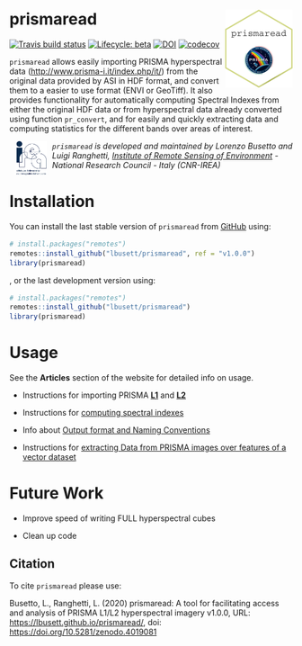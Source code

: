 
<!-- README.md is generated from README.Rmd. Please edit that file -->

# prismaread <a href='https://github.com/lbusett/prismaread'><img src='man/figures/logo.png' align="right" height="139" /></a>

<!-- badges: start -->

[![Travis build
status](https://travis-ci.org/lbusett/prismaread.svg?branch=master)](https://travis-ci.org/lbusett/prismaread)
[![Lifecycle:
beta](https://img.shields.io/badge/lifecycle-beta-blue.svg)](https://www.tidyverse.org/lifecycle/#beta)
[![DOI](https://zenodo.org/badge/DOI/10.5281/zenodo.4019081.svg)](https://doi.org/10.5281/zenodo.4019081)
[![codecov](https://codecov.io/gh/lbusett/prismaread/branch/master/graph/badge.svg)](https://codecov.io/gh/lbusett/prismaread)
<!-- badges: end -->

`prismaread` allows easily importing PRISMA hyperspectral data
(<http://www.prisma-i.it/index.php/it/>) from the original data provided
by ASI in HDF format, and convert them to a easier to use format (ENVI
or GeoTiff). It also provides functionality for automatically computing
Spectral Indexes from either the original HDF data or from hyperspectral
data already converted using function `pr_convert`, and for easily and
quickly extracting data and computing statistics for the different bands
over areas of interest.

<a href="http://www.irea.cnr.it/en/">
<img src="man/figures/logo_irea.png" height="60" align="left" style="vertical-align:middle;margin:0px 10px"/></a>

*`prismaread` is developed and maintained by Lorenzo Busetto and Luigi
Ranghetti, [Institute of Remote Sensing of
Environment](http://www.irea.cnr.it/en/) - National Research Council -
Italy (CNR-IREA)*

# Installation

You can install the last stable version of `prismaread` from
[GitHub](https://github.com/) using:

``` r
# install.packages("remotes")
remotes::install_github("lbusett/prismaread", ref = "v1.0.0")
library(prismaread)
```

, or the last development version using:

``` r
# install.packages("remotes")
remotes::install_github("lbusett/prismaread")
library(prismaread)
```

# Usage

See the **Articles** section of the website for detailed info on usage.

  - Instructions for importing PRISMA
    [**L1**](articles/Importing-Level-1-Data.html) and
    [**L2**](articles/Importing-Level-2-Data.html)

  - Instructions for [computing spectral
    indexes](articles/Computing-Spectral-Indexes)

  - Info about [Output format and Naming
    Conventions](articles/Output-Format-and-Naming.html)

  - Instructions for [extracting Data from PRISMA images over features
    of a vector dataset](articles/Extracting-data-over-vector.html)

# Future Work

  - Improve speed of writing FULL hyperspectral cubes

  - Clean up code

## Citation

To cite `prismaread` please use:

Busetto, L., Ranghetti, L. (2020) prismaread: A tool for facilitating
access and analysis of PRISMA L1/L2 hyperspectral imagery v1.0.0, URL:
<https://lbusett.github.io/prismaread/>, doi:
<https://doi.org/10.5281/zenodo.4019081>
